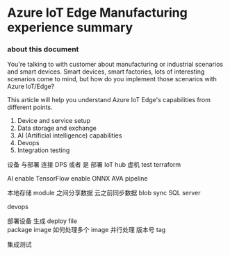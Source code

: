 # Azure IoT Edge Manufacturing experience summary

### about this document
You're talking to with customer about manufacturing or industrial scenarios and smart devices. Smart devices, smart factories, lots of interesting scenarios come to mind, but how do you implement those scenarios with Azure IoT/Edge?

This article will help you understand Azure IoT Edge's capabilities from different points.
1. Device and service setup
2. Data storage and exchange
3. AI (Artificial intelligence) capabilities
4. Devops
5. Integration testing


设备 与部署 连接  DPS
或者 是 部署 IoT hub 虚机 
test terraform


AI enable
TensorFlow enable
ONNX
AVA pipeline


本地存储
module 之间分享数据
云之前同步数据  blob sync
SQL server


devops

部署设备 
生成 deploy file  
package image
如何处理多个 image 并行处理
版本号 tag

集成测试
